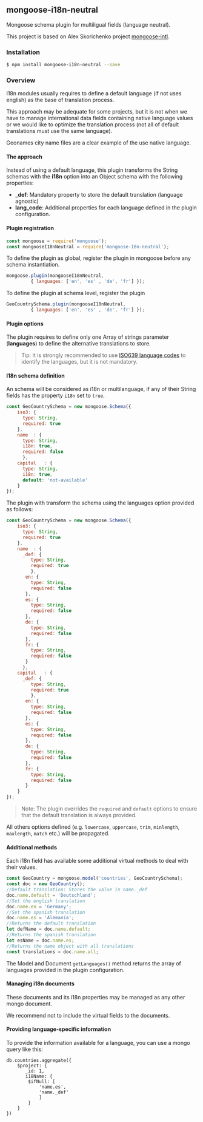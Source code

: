 ## mongoose-i18n-neutral
Mongoose schema plugin for multiligual fields (language neutral).

This project is based on Alex Skorichenko project [mongoose-intl](https://github.com/alexsk/mongoose-intl).

### Installation

```sh
$ npm install mongoose-i18n-neutral --save
```

### Overview

I18n modules usually requires to define a default language (if not uses english) as the base of translation process.

This approach may be adequate for some projects, but it is not when we have to manage international data fields containing native language values or we would like to optimize the translation process (not all of default translations must use the same language).

Geonames city name files are a clear example of the use native language.

#### The approach

Instead of using a default language, this plugin transforms the String schemas with the **i18n** option into an Object schema with the following properties:
* **_def**: Mandatory property to store the default translation (language agnostic)
* **lang_code**: Additional properties for each language defined in the plugin configuration.  
 
#### Plugin registration

```js
const mongoose = require('mongoose');
const mongooseI18nNeutral = require('mongoose-18n-neutral');
```

To define the plugin as global, register the plugin in mongoose before any schema instantiation.

```js
mongoose.plugin(mongooseI18nNeutral, 
         { languages: ['en', 'es' , 'de', 'fr'] });
```

To define the plugin at schema level, register the plugin 
```js
GeoCountrySchema.plugin(mongooseI18nNeutral, 
         { languages: ['en', 'es' , 'de', 'fr'] });
```
#### Plugin options

The plugin requires to define only one Array of strings parameter (**languages**) to define the alternative translations to store.

>Tip: It is strongly recommended to use [ISO639 language codes](https://en.wikipedia.org/wiki/List_of_ISO_639-1_codes) to identify the languages, but it is not mandatory.

#### I18n schema definition

An schema will be considered as i18n or multilanguage, if any of their String fields has the property `i18n` set to `true`. 
```js
const GeoCountrySchema = new mongoose.Schema({
    iso3: {
      type: String,
      required: true      
    },
    name  : {
      type: String,
      i18n: true,
      required: false
      },
    capital   : {
      type: String,
      i18n: true,
      default: 'not-available'
    }
});
```

The plugin with transform the schema using the languages option provided as follows:

```js
const GeoCountrySchema = new mongoose.Schema({
    iso3: {
      type: String,
      required: true      
    },
    name  : {
      _def: {
         type: String,
         required: true
         },
       en: {
         type: String,
         required: false
       }, 
       es: {
         type: String,
         required: false
       }, 
       de: {
         type: String,
         required: false
       }, 
       fr: {
         type: String,
         required: false
       }                 
      },
    capital   : {
      _def: {
         type: String,
         required: true
         },
       en: {
         type: String,
         required: false
       }, 
       es: {
         type: String,
         required: false
       }, 
       de: {
         type: String,
         required: false
       }, 
       fr: {
         type: String,
         required: false
       }   
    }
});
```

>Note: The plugin overrides the `required` and `default` options to ensure that the default translation is always provided.

All others options defined (e.g. `lowercase`, `uppercase`, `trim`, `minlength`, `maxlength`, `match` etc.) will be propagated.

#### Additional methods

Each i18n field has available some additional virtual methods to deal with their values.

```js
const GeoCountry = mongoose.model('countries', GeoCountrySchema);
const doc = new GeoCountry();
//Default translation: Stores the value in name._def
doc.name.default = 'Deutschland'; 
//Set the english translation
doc.name.en = 'Germany'; 
//Set the spanish translation
doc.name.es = 'Alemania'; 
//Returns the default translation
let defName = doc.name.default; 
//Returns the spanish translation
let esName = doc.name.es; 
//Returns the name object with all translations 
const translations = doc.name.all; 
```

The Model and Document `getLanguages()` method returns the array of languages provided in the plugin configuration.

#### Managing i18n documents

These documents and its i18n properties may be managed as any other mongo document.

We recommend not to include the virtual fields to the documents.

#### Providing language-specific information

To provide the information available for a language, you can use a mongo query like this:

```mongo
db.countries.aggregate({
    $project: {
       _id: 1,
       i18Name: {
        $ifNull: [
            'name.es',
            'name._def'
            ]
        }
    }
})

```

